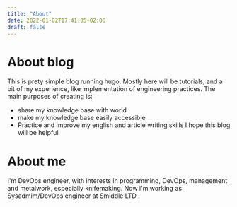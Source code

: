 ```yaml
---
title: "About"
date: 2022-01-02T17:41:05+02:00
draft: false
---
```


# About blog
This is prety simple blog running hugo.
Mostly here will be tutorials, and a bit of my experience, like implementation of engineering practices.
The main purposes of creating is:
- share my knowledge base with world
- make my knowledge base easily accessible
- Practice and improve my english and article writing skills
I hope this blog will be helpful

# About me
I'm DevOps engineer, with interests in programming, DevOps, management and metalwork, especially knifemaking. 
Now i'm working as Sysadmim/DevOps engineer at Smiddle LTD . 
